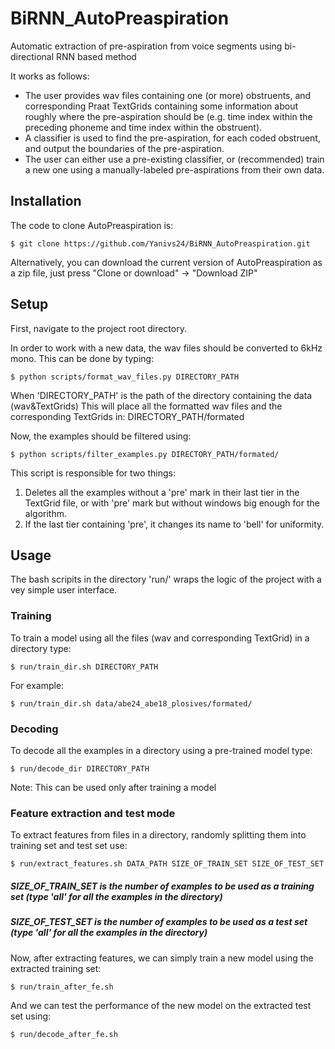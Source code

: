 # BiRNN_AutoPreaspiration
Automatic extraction of pre-aspiration from voice segments using bi-directional RNN based method


It works as follows:
* The user provides wav files containing one (or more) obstruents, and corresponding Praat TextGrids containing some information about roughly where the pre-aspiration should be (e.g. time index within the preceding phoneme and time index within the obstruent).
* A classifier is used to find the pre-aspiration, for each coded obstruent, and output the boundaries of the pre-aspiration.
* The user can either use a pre-existing classifier, or (recommended) train a new one using a manually-labeled pre-aspirations from their own data.

## Installation

The code to clone AutoPreaspiration is: 

	$ git clone https://github.com/Yanivs24/BiRNN_AutoPreaspiration.git
	

Alternatively, you can download the current version of AutoPreaspiration as a zip file, just press "Clone or download" -> "Download ZIP"

## Setup
First, navigate to the project root directory.

In order to work with a new data, the wav files should be converted to 6kHz mono.
This can be done by typing:

	$ python scripts/format_wav_files.py DIRECTORY_PATH
When 'DIRECTORY_PATH' is the path of the directory containing the data (wav&TextGrids)
This will place all the formatted wav files and the corresponding TextGrids in: DIRECTORY_PATH/formated

Now, the examples should be filtered using:

	$ python scripts/filter_examples.py DIRECTORY_PATH/formated/
  
This script is responsible for two things:
1) Deletes all the examples without a 'pre' mark in their last tier in the TextGrid file, or with
   'pre' mark but without windows big enough for the algorithm.
2) If the last tier containing 'pre', it changes its name to 'bell' for uniformity.


## Usage
The bash scripits in the directory 'run/' wraps the logic of the project with a vey simple user interface.

### Training 
To train a model using all the files (wav and corresponding TextGrid) in a directory type:

	$ run/train_dir.sh DIRECTORY_PATH
  
For example:	

	$ run/train_dir.sh data/abe24_abe18_plosives/formated/
  
### Decoding
To decode all the examples in a directory using a pre-trained model type:

	$ run/decode_dir DIRECTORY_PATH
  
Note: This can be used only after training a model

### Feature extraction and test mode
To extract features from files in a directory, randomly splitting them into
training set and test set use:

	$ run/extract_features.sh DATA_PATH SIZE_OF_TRAIN_SET SIZE_OF_TEST_SET

##### SIZE_OF_TRAIN_SET is the number of examples to be used as a training set (type 'all' for all the examples in the directory)
##### SIZE_OF_TEST_SET is the number of examples to be used as a test set (type 'all' for all the examples in the directory)

Now, after extracting features, we can simply train a new model using the extracted training set:

	$ run/train_after_fe.sh
  
And we can test the performance of the new model on the extracted test set using:

	$ run/decode_after_fe.sh


  

